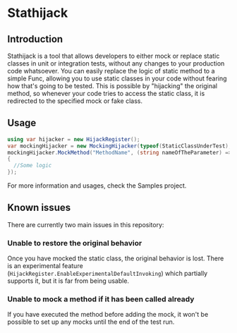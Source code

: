 # Stathijack

## Introduction
Stathijack is a tool that allows developers to either mock or replace static classes in unit or integration tests, without any changes to your production code whatsoever. You can easily replace the logic of static method to a simple Func, allowing you to use static classes in your code without fearing how that's going to be tested. This is possible by "hijacking" the original method, so whenever your code tries to access the static class, it is redirected to the specified mock or fake class.

## Usage
```csharp
using var hijacker = new HijackRegister();
var mockingHijacker = new MockingHijacker(typeof(StaticClassUnderTest), hijacker);
mockingHijacker.MockMethod("MethodName", (string nameOfTheParameter) =>
{
  //Some logic
});
```
For more information and usages, check the Samples project.

## Known issues
There are currently two main issues in this repository:
### Unable to restore the original behavior
Once you have mocked the static class, the original behavior is lost. There is an experimental feature (`HijackRegister.EnableExperimentalDefaultInvoking`) which partially supports it, but it is far from being usable.
### Unable to mock a method if it has been called already
If you have executed the method before adding the mock, it won't be possible to set up any mocks until the end of the test run.